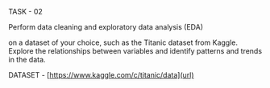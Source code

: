 
TASK - 02

Perform data cleaning and exploratory data analysis (EDA)

on a dataset of your choice, such as the Titanic dataset from
Kaggle. Explore the relationships between variables and
identify patterns and trends in the data.

DATASET - [https://www.kaggle.com/c/titanic/data](url)
